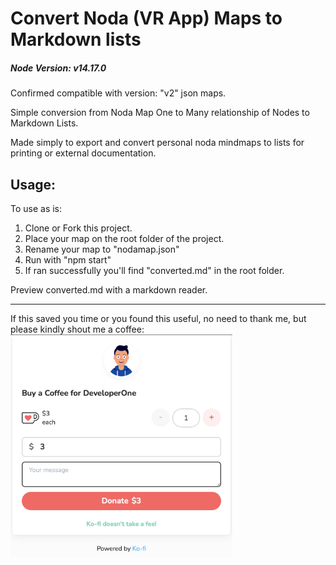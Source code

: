 # Convert Noda (VR App) Maps to Markdown lists

##### Node Version: v14.17.0

Confirmed compatible with version: "v2" json maps.

Simple conversion from Noda Map One to Many relationship of Nodes to Markdown Lists.

Made simply to export and convert personal noda mindmaps to lists for printing or external documentation.

## Usage:

To use as is:

1. Clone or Fork this project.
2. Place your map on the root folder of the project.
3. Rename your map to "nodamap.json"
4. Run with "npm start"
5. If ran successfully you'll find "converted.md" in the root folder.

Preview converted.md with a markdown reader.

<hr>

If this saved you time or you found this useful, no need to thank me, but please kindly shout me a coffee:
[<img src='https://github.com/DannyFGitHub/kofi/blob/450f9b6f1b0badaab6481dffc31eb93c3b6f1030/kofi.png' height='356' alt='Donate'/>](https://ko-fi.com/developerone/?hidefeed=true&widget=true&embed=true&preview=true)